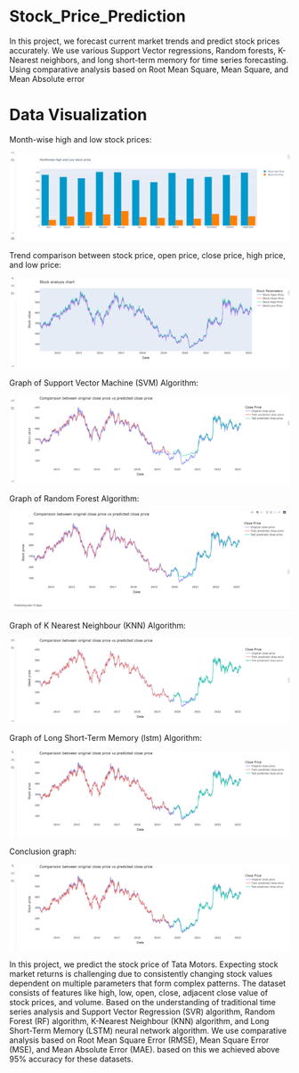 # Stock_Price_Prediction

In this project, we forecast current market trends and predict stock prices accurately. We use various Support Vector regressions, Random forests, K-Nearest neighbors, and long short-term memory for time series forecasting. Using comparative analysis based on Root Mean Square, Mean Square, and Mean Absolute error

# Data Visualization

Month-wise high and low stock prices:

![Alt text](https://github.com/VimishaKapadi/Stock_Price_Prediction/blob/main/high%20%26%20low.png)

Trend comparison between stock price, open price, close price, high price, and low price: 


![Alt text](https://github.com/VimishaKapadi/Stock_Price_Prediction/blob/main/Stock%20Analyst%20chart.png)


Graph of Support Vector Machine (SVM) Algorithm:


![Alt text](https://github.com/VimishaKapadi/Stock_Price_Prediction/blob/main/Graph%20of%20Support%20Vector%20Machine%20(SVM)%20Algorithm.png)

Graph of Random Forest Algorithm:


![Alt text](https://github.com/VimishaKapadi/Stock_Price_Prediction/blob/main/Graph%20of%20Random%20Forest%20Algorithm.png)


Graph of K Nearest Neighbour (KNN) Algorithm:

![Alt text](https://github.com/VimishaKapadi/Stock_Price_Prediction/blob/main/Graph%20of%20K%20Nearest%20Neighbour%20(KNN)%20Algorithm.png)


Graph of Long Short-Term Memory (lstm) Algorithm:

![Alt text](https://github.com/VimishaKapadi/Stock_Price_Prediction/blob/main/Graph%20of%20Long%20Short-Term%20Memory%20(lstm)%20Algorithm.png)


Conclusion graph:

![Alt text](https://github.com/VimishaKapadi/Stock_Price_Prediction/blob/main/Graph%20of%20Long%20Short-Term%20Memory%20(lstm)%20Algorithm.png)

In this project, we predict the stock price of Tata Motors. Expecting stock market returns is challenging due to consistently changing stock values dependent on multiple parameters that form complex patterns. The dataset consists of features like high, low, open, close, adjacent close value of stock prices, and volume. Based on the understanding of traditional time series analysis and Support Vector Regression (SVR) algorithm, Random Forest (RF) algorithm, K-Nearest Neighbour (KNN) algorithm, and Long Short-Term Memory (LSTM) neural network algorithm. We use comparative analysis based on Root Mean Square Error (RMSE), Mean Square Error (MSE), and Mean Absolute Error (MAE). based on this we achieved above 95% accuracy for these datasets.

